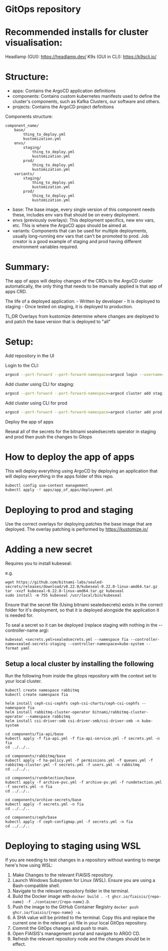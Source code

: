 # GitOps repository

# Recommended installs for cluster visualisation:
Headlamp (GUI): https://headlamp.dev/
K9s (GUI in CLI): https://k9scli.io/

# Structure:

- apps: Contains the ArgoCD application definitions
- components: Contains custom kubernetes manifests used to define the cluster's components, such as Kafka Clusters, our software and others. 
- projects: Contains the ArgoCD project definitions

Components structure:
```
component_name/
    base/
        thing_to_deploy.yml
        kustomization.yml
    envs/
        staging/
            thing_to_deploy.yml
            kustomization.yml
        prod/
            thing_to_deploy.yml
            kustomization.yml
    variants/
        staging/
            thing_to_deploy.yml
            kustomization.yml
        prod/
            thing_to_deploy.yml
            kustomization.yml
```

- base: The base image, every single version of this component needs these, includes env vars that should be on every deployment.
- envs (previously overlays): This deployment specifics, new env vars, etc. This is where the ArgoCD apps should be aimed at.
- variants: Components that can be used for multiple deployments, usually long-running env vars that can't be promoted to prod. Job creator is a good example of staging and prod having different environment variables required.


# Summary:

The app of apps will deploy changes of the CRDs to the ArgoCD cluster automatically, the only thing that needs to be manually applied is that app of apps CRD.

The life of a deployed application:
    - Written by developer
    - It is deployed to staging
    - Once tested on staging, it is deployed to production.

TL;DR Overlays from kustomize determine where changes are deployed to and patch the base version that is deployed to "all"

# Setup:

Add repository in the UI

Login to the CLI:

```bash
argocd --port-forward --port-forward-namespace=argocd login --username=admin --password="MY_PASSWORD"
```

Add cluster using CLI for staging:

```bash
argocd --port-forward --port-forward-namespace=argocd cluster add staging --yes
```

Add cluster using CLI for prod

```bash
argocd --port-forward --port-forward-namespace=argocd cluster add prod --yes
```

Deploy the app of apps

Reseal all of the secrets for the bitnami sealedsecrets operator in staging and prod then push the changes to Gitops

# How to deploy the app of apps

This will deploy everything using ArgoCD by deploying an application that will deploy everything in the apps folder of this repo.

```bash
kubectl config use-context management
kubectl apply -f apps/app_of_apps/deployment.yml
```

# Deploying to prod and staging

Use the correct overlays for deploying patches the base image that are deployed. The overlay patching is performed by https://kustomize.io/

# Adding a new secret

Requires you to install kubeseal:

e.g.
```shell
wget https://github.com/bitnami-labs/sealed-secrets/releases/download/v0.22.0/kubeseal-0.22.0-linux-amd64.tar.gz
tar -xvzf kubeseal-0.22.0-linux-amd64.tar.gz kubeseal
sudo install -m 755 kubeseal /usr/local/bin/kubeseal
```

Ensure that the secret file (Using bitnami sealedsecrets) exists in the correct folder for it's deployment, so that it is deployed alongside the application it is needed for.

To seal a secret so it can be deployed (replace staging with nothing in the --controller-name arg):

```shell
kubeseal <secrets.yml>sealedsecrets.yml --namespace fia --controller-name=sealed-secrets-staging --controller-namespace=kube-system --format yaml
```

Setup a local cluster by installing the following
-------------------------------------------------

Run the following from inside the gitops repository with the context set to your local cluster.

```shell
kubectl create namespace rabbitmq
kubectl create namespace fia

helm install ceph-csi-cephfs ceph-csi-charts/ceph-csi-cephfs --namespace fia
helm install rabbitmq-cluster-operator bitnami/rabbitmq-cluster-operator --namespace rabbitmq
helm install csi-driver-smb csi-driver-smb/csi-driver-smb -n kube-system

cd components/fia-api/base
kubectl apply -f fia-api.yml -f fia-api-service.yml -f secrets.yml -n fia
cd ../../..

cd components/rabbitmq/base
kubectl apply -f ha-policy.yml -f permissions.yml -f queues.yml -f rabbitmq-cluster.yml -f secrets.yml -f users.yml -n rabbitmq
cd ../../..

cd components/rundetection/base
kubectl apply -f archive-pvc.yml -f archive-pv.yml -f rundetection.yml -f secrets.yml -n fia
cd ../../..

cd components/archive-secrets/base
kubectl apply -f secrets.yml -n fia
cd ../../..

cd components/ceph/base
kubectl apply -f ceph-configmap.yml -f secrets.yml -n fia
cd ../../..
```

# Deploying to staging using WSL

If you are needing to test changes in a repository without wanting to merge here's how using WSL:

1. Make Changes to the relevant FIAISIS repository.
2. Launch Windows Subsystem for Linux (WSL). Ensure you are using a Bash-compatible shell.
3. Navigate to the relevant repository folder in the terminal.
4. Build the Docker image with `docker build . -t ghcr.io/fiaisis/{repo-name} -f ./container/{repo-name}.D`.
5. Push the image to the GitHub Container Registry `docker push ghcr.io/fiaisis/{repo-name} -a`.
6. A SHA value will be printed to the terminal. Copy this and replace the current one in the relevant `yml` file in your local GitOps repository.
7. Commit the GitOps changes and push to main.
8. Open FIAISIS's management portal and navigate to ARGO CD.
9. Refresh the relevant repository node and the changes should be in effect.
